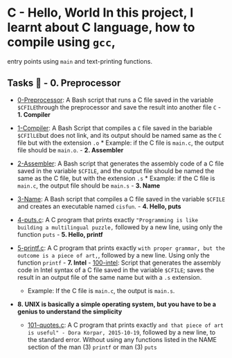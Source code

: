 # **C - Hello, World**                                                                  In this project, I learnt about C language, how to compile using `gcc`,
entry points using `main` and text-printing functions.
## Tasks :page_with_curl:                                                               - **0. Preprocessor**                                                                   
  - [0-Preprocessor](./0-processor): A Bash script that runs a C file saved in the variable `$CFILE`through the preprocessor and save the result into another file `C`
                                                                                        - **1. Compiler**
  - [1-Compiler](./1-compiler): A Bash Script that compiles a `C` file saved in the bariable `$CFIlLE`but does not link, and its output should be named same as the `C` file but with the extension `.o`                                                                     * Example: if the C file is `main.c`, the output file should be `main.o`.
                                                                                        - **2. Assembler**
  - [2-Assembler](./2-assembler): A Bash script that generates the assembly code of a C file saved in the variable `$CFILE`, and the output file should be named the same as the C file, but with the extension `.s`                                                        * Example: if the C file is `main.c`, the output file should be `main.s`
                                                                                        - **3. Name**
  - [3-Name](./3-name): A Bash script that compiles a C file saved in the variable `$CFILE` and creates an executable named `cisfun`.
                                                                                        - **4. Hello, puts**
  - [4-puts.c](./4-puts.c): A C program that prints exactly `"Programming is like building a multilingual puzzle,` followed by a new line, using only the function `puts`
                                                                                        - **5. Hello, printf**
  - [5-printf.c](./5-printf.c): A C program that prints exactly `with proper grammar, but the outcome is a piece of art,`, followed by a new line. Using only the function `printf`
                                                                                        - **7. Intel**                                                                            - [100-intel](./100-intel): Script that generates the assembly code in Intel syntax of a C file saved in the variable `$CFILE`; saves the result in an output file of the same name but with a `.s` extension.
    * Example: If the C file is `main.c`, the output is `main.s`.

- **8. UNIX is basically a simple operating system, but you have to be a genius to understand the simplicity**
  - [101-quotes.c](./101-quotes.c): A C program that prints exactly `and that piece of art is useful" - Dora Korpar, 2015-10-19`, followed by a new line, to the standard error. Without using any functions listed in the NAME section of the man (3) `printf` or man (3) `puts`
